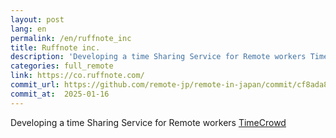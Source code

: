 ```yaml
---
layout: post
lang: en
permalink: /en/ruffnote_inc
title: Ruffnote inc.
description: 'Developing a time Sharing Service for Remote workers TimeCrowd'
categories: full_remote
link: https://co.ruffnote.com/
commit_url: https://github.com/remote-jp/remote-in-japan/commit/cf8ada8eae0f29603e476cd235d4527e9ea268e4
commit_at:  2025-01-16
---
```


<p>Developing a time Sharing Service for Remote workers <a href="https://timecrowd.net/">TimeCrowd</a></p>

